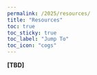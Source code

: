 ```yaml
---
permalink: /2025/resources/
title: "Resources"
toc: true
toc_sticky: true
toc_label: "Jump To"
toc_icon: "cogs"
---
```


**[TBD]**
